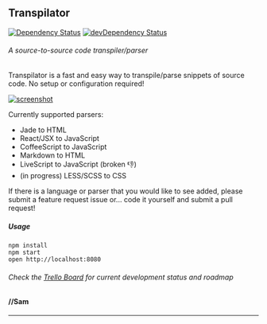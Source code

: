 ## Transpilator
[![Dependency Status](https://david-dm.org/SamEureka/transpilator.svg)](https://david-dm.org/SamEureka/transpilator) [![devDependency Status](https://david-dm.org/SamEureka/transpilator/dev-status.svg)](https://david-dm.org/SamEureka/transpilator#info=devDependencies)
###### A source-to-source code transpiler/parser

Transpilator is a fast and easy way to transpile/parse snippets of source code. No setup or configuration required!

[![screenshot](https://cloud.githubusercontent.com/assets/4239748/15359808/0adeacc8-1cd9-11e6-8a19-684f3b564e2d.png)](http://transpilator.io)

Currently supported parsers:

- Jade to HTML
- React/JSX to JavaScript
- CoffeeScript to JavaScript
- Markdown to HTML
- LiveScript to JavaScript (broken :-1:)
- (in progress) LESS/SCSS to CSS

If there is a language or parser that you would like to see added, please submit a feature request issue or... code it yourself and submit a pull request!

##### Usage
```
npm install
npm start
open http://localhost:8080
```
###### Check the [Trello Board](https://trello.com/b/StKxc7fM/transpilator-io) for current development status and roadmap

#### //Sam
---
